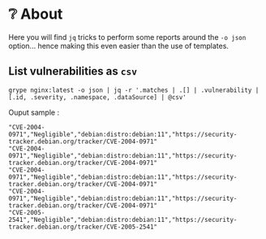 # ❔ About

Here you will find `jq` tricks to perform some reports around the `-o json` option... hence making this even easier
than the use of templates.

## List vulnerabilities as  `csv`

```
grype nginx:latest -o json | jq -r '.matches | .[] | .vulnerability | [.id, .severity, .namespace, .dataSource] | @csv'
```

Ouput sample : 

```csv
"CVE-2004-0971","Negligible","debian:distro:debian:11","https://security-tracker.debian.org/tracker/CVE-2004-0971"
"CVE-2004-0971","Negligible","debian:distro:debian:11","https://security-tracker.debian.org/tracker/CVE-2004-0971"
"CVE-2004-0971","Negligible","debian:distro:debian:11","https://security-tracker.debian.org/tracker/CVE-2004-0971"
"CVE-2004-0971","Negligible","debian:distro:debian:11","https://security-tracker.debian.org/tracker/CVE-2004-0971"
"CVE-2005-2541","Negligible","debian:distro:debian:11","https://security-tracker.debian.org/tracker/CVE-2005-2541"
```
